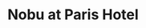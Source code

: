 ---
layout: place
title: Nobu at Paris Hotel
permalink: /nevada/las-vegas/nobu-at-paris-hotel.html
stateAbbr: NV
stateName: Nevada
cityName: Las Vegas
seo:
  type: restaurant
  links: null
place_id: ChIJCXSDNRbFyIAR3KdPJrCaFU4
photos:
  - name: >-
      places/ChIJCXSDNRbFyIAR3KdPJrCaFU4/photos/AeeoHcLfg1rAwN3k9FQfACKyNeqA80GML4iboyAQqmYLm4YzTSrQwViISgy7cqcMGiQpevEfarpoiXGjD3iG5K_YROgURxNj82J_tpvcmdZV7usRMs4TxXTW7pAWpMHBtmWGxxplrOeVhhB-Mq4O1fILlhk-ghCh-wBwAeurb_GWeFIlVH9wSCDr6Uu4lMwP63BncE80HZFU_5rrkY4WHLtOGgamil3Onfvrp3VWqwDq75cHNpRPiHzjfo-7IvqF4xHuqANR8FYURAm-ovpSbE_T_R0VbmTwsZvdadGde_Z9AbF6VA
    widthPx: 1400
    heightPx: 787
    authorAttributions:
      - displayName: Nobu at Paris Hotel
        uri: https://maps.google.com/maps/contrib/115919161169909760743
        photoUri: >-
          https://lh3.googleusercontent.com/a/ACg8ocLmzEhunMPtMfxGmodYyfJ7dfQoxRZARoKZH_5mBcwvZP0jag=s100-p-k-no-mo
    flagContentUri: >-
      https://www.google.com/local/imagery/report/?cb_client=maps_api_places.places_api&image_key=!1e10!2sAF1QipOhcWfGSg7MpfuMnYetam1AyQaZzLkSGIuSfvSC&hl=en-US
    googleMapsUri: >-
      https://www.google.com/maps/place//data=!3m4!1e2!3m2!1sAF1QipOhcWfGSg7MpfuMnYetam1AyQaZzLkSGIuSfvSC!2e10!4m2!3m1!1s0x80c8c51635837409:0x4e159ab0264fa7dc
  - name: >-
      places/ChIJCXSDNRbFyIAR3KdPJrCaFU4/photos/AeeoHcK37b8omRpQDQcsveiqteC6SwfgQK0CHC_pgqvKU79llRDqoceV8C32vpvi0LaDNlmLyzffSBChMbA8HC3QZ6yXa-Q0SkHUi-wutabwWQuEQcMqTeCRjP10NB80Lcqq-itWlgfdhZUvM4tYEH52v0kFr2RZbc26VaeFOjoyakmlcEvQ3ZBdjnotEvRoqbqPrd8owu1a74G86wrGK04cyljTnNZfy74qjBTVs2cS7TFOTmtSDQOeGkNuGSooqe-vj5cDk48ZYSjdFDRfZ5vrU6zwf2MFLRBb9TedOAL9TlvPCQ
    widthPx: 1000
    heightPx: 667
    authorAttributions:
      - displayName: Nobu at Paris Hotel
        uri: https://maps.google.com/maps/contrib/115919161169909760743
        photoUri: >-
          https://lh3.googleusercontent.com/a/ACg8ocLmzEhunMPtMfxGmodYyfJ7dfQoxRZARoKZH_5mBcwvZP0jag=s100-p-k-no-mo
    flagContentUri: >-
      https://www.google.com/local/imagery/report/?cb_client=maps_api_places.places_api&image_key=!1e10!2sAF1QipPF6L4qWJKwpDlgjLKTr6DLfKLO3sCiFiizACno&hl=en-US
    googleMapsUri: >-
      https://www.google.com/maps/place//data=!3m4!1e2!3m2!1sAF1QipPF6L4qWJKwpDlgjLKTr6DLfKLO3sCiFiizACno!2e10!4m2!3m1!1s0x80c8c51635837409:0x4e159ab0264fa7dc
  - name: >-
      places/ChIJCXSDNRbFyIAR3KdPJrCaFU4/photos/AeeoHcJ3jJ-79UWMf2V2IWxsWG_yJ3XekJHPL1Q5XWz4m9YqdHdF157fgdXZtALGn1wXq3qy-NTFkdO74Pgtw2yD_qYdRBvAVD-146hMYrEO9l1BG_jKQl8HxmNz63MNLr_2KM4Rdp7pwr-yT1_eeGCGcIIHXu9ZbZaqi4JPusRYEbGTJqzJdR3F5SC0XtMbqTAgH0IAOlAorN2S5BZuFcrApDSGajBZ5u5QTaaMaDRPqacOHBr3ArBl0sxIDWC31xbkfV9hun2VP6sLbVb5tQP1bK6DLz2-6dSR8oCqdBlimainUTlSWb9GOrDUO3RB-UBMNhuHIuq8ZIBMQ11rSQ4ZOIBHL-n_Q5Xr6BOuDtBMwLDBeeISOyPccBAUbszzkeUDG5qZtP_ktd-lMF5wvrzQvGSk61emFRVGPWPYpFGE2c9CiLiG
    widthPx: 4000
    heightPx: 3000
    authorAttributions:
      - displayName: Bill Koutras
        uri: https://maps.google.com/maps/contrib/103587376902541004317
        photoUri: >-
          https://lh3.googleusercontent.com/a-/ALV-UjUoChvtFBz7FVd_qroAm0IALXbCIky08y_E1KMs676GJupyzsANlA=s100-p-k-no-mo
    flagContentUri: >-
      https://www.google.com/local/imagery/report/?cb_client=maps_api_places.places_api&image_key=!1e10!2sCIHM0ogKEICAgMCQ-rLE6QE&hl=en-US
    googleMapsUri: >-
      https://www.google.com/maps/place//data=!3m4!1e2!3m2!1sCIHM0ogKEICAgMCQ-rLE6QE!2e10!4m2!3m1!1s0x80c8c51635837409:0x4e159ab0264fa7dc
  - name: >-
      places/ChIJCXSDNRbFyIAR3KdPJrCaFU4/photos/AeeoHcJBf0BKvaNZGLMn5OVauKQ8kXcBSC4kJmR5Dd0rKAKIORnH4vv3O4xPD3wGzoHzaP_1QFDeaunktgE3UmQJz5itNJ3robb51O1rMWBUJ6C5tLmBfQunEsJj9FDLBkZjimXOgaTVmlkjDaW6Orq6qaAzfv_2LzRqyii8Rb5a42Ayn5O4ZBWsQwFJWN-omSG-PmgcQIHxgIUWb_tAICfHazWVwxI1gcEBy8uZoOqRzI7SLSikSwoykAIIQSKL3P8XbmrnjllA1AWEPeDsfJeLrt2D5xAZsXhLCSL1Q1Rmm-nEUSaJJHoNjMAZqESaKCnEmiVxzIoGwxO_1Zl3j2G9Azn7hsxwR5CH59cj3j3cg2sTZzGcRlekeZz_OE9ieaYW3xJ2gY7MCJPAFWinSJnxvdbvp0c3oBr8NkS37ayWZ_s
    widthPx: 4800
    heightPx: 3599
    authorAttributions:
      - displayName: Brian Keenan
        uri: https://maps.google.com/maps/contrib/107809492684905567832
        photoUri: >-
          https://lh3.googleusercontent.com/a-/ALV-UjWr7UxlpgkS34t2Vorx2QFwu867-S-psbixKYobWE2VNe-bSJGQ6w=s100-p-k-no-mo
    flagContentUri: >-
      https://www.google.com/local/imagery/report/?cb_client=maps_api_places.places_api&image_key=!1e10!2sCIHM0ogKEICAgIDT2ceCfA&hl=en-US
    googleMapsUri: >-
      https://www.google.com/maps/place//data=!3m4!1e2!3m2!1sCIHM0ogKEICAgIDT2ceCfA!2e10!4m2!3m1!1s0x80c8c51635837409:0x4e159ab0264fa7dc
  - name: >-
      places/ChIJCXSDNRbFyIAR3KdPJrCaFU4/photos/AeeoHcJS-squMBGUkkj6DjNolGOkV9t8AcW8N61EJSSlRvq2QN49dX154rtHJP7cdNyvl-n3lSwSCxfCpmmhU-X7_g8pEGmcIkzpQi-VB44cICUsmIUIVPe8Yk848KG51BoEuPC3zbNaKGYod5P18G54cfWFQWxdUrrVNLbqirfGUctnIP7lWDSORWIZ1tXGjDxmOHxyjQq4_UHURbcnoDGszhHscUPyifzpUxg_zfIGJLpaDgykcAMUVypnVKdDR8kwt1EfDu7btaMHC9fmEnc_mWkeMITnHZyeV3MgorTpkfb0dxv-n4BM49o2C7s1J6pvmmIM-P69dcOkfWK-rgJisCEkW59cEhJqadfYr-zum55yCRwI4MvIc03DHCFjvQdmwjFY8UCm2GPXEpPagmVSuqkMFLE43MHVbyadI8N4b-v9JSw
    widthPx: 836
    heightPx: 627
    authorAttributions:
      - displayName: Drew Patel
        uri: https://maps.google.com/maps/contrib/115032944860872259202
        photoUri: >-
          https://lh3.googleusercontent.com/a/ACg8ocJhdy46ctA0yiRi5ElLasb20TDbPu8Y_75LLf8xPHlJgj0rIQ=s100-p-k-no-mo
    flagContentUri: >-
      https://www.google.com/local/imagery/report/?cb_client=maps_api_places.places_api&image_key=!1e10!2sCIHM0ogKEICAgID_54KCjAE&hl=en-US
    googleMapsUri: >-
      https://www.google.com/maps/place//data=!3m4!1e2!3m2!1sCIHM0ogKEICAgID_54KCjAE!2e10!4m2!3m1!1s0x80c8c51635837409:0x4e159ab0264fa7dc
  - name: >-
      places/ChIJCXSDNRbFyIAR3KdPJrCaFU4/photos/AeeoHcLP7qOzYCOfwV5iv7GPfj6zhPnnVcrXtgqzDiWRLe0fNHqmwbNbnw_GgMhIoAS1KCfY7YQJpluboa2jt4vd3fot9KjZ4XF4rA1q30dZimZMuPV0l0tyosEtpgu0Rcecn1tUIlmLCzg10ZX2WW2l29vhGJOYjyQPyYkT95eMuTs3EzjVtBxA1qJaWnpGuu4I9hGTNkOCEzDpgw8uiqhHQH1VUzH073s9hTmirMUpN9lyjVvrO2wMbtaY4U1eeA20lqTPJWD5yXFFmxY_h_SK3AsLZzqTgFa0XOCdtWTvAOaKiyvBikXHBCB2IcHifeLe09nzTr-WCH2TyYovuaPPVRqq_LQNQnW393DxKDuyzXp3MNF5hfU7MQBrxkJtZVGszJv1H87FyXJFdDAkPVD08uE_kG98P2BWn5yNvFCBBdbtsAmZ
    widthPx: 4000
    heightPx: 3000
    authorAttributions:
      - displayName: Alanna Abreu
        uri: https://maps.google.com/maps/contrib/107201799193701423536
        photoUri: >-
          https://lh3.googleusercontent.com/a-/ALV-UjXWmAUNx5NqOFHgak9Pyhn_7C_Es-0WsbcV2AwOQnC8l_6aWX9D=s100-p-k-no-mo
    flagContentUri: >-
      https://www.google.com/local/imagery/report/?cb_client=maps_api_places.places_api&image_key=!1e10!2sCIHM0ogKEICAgIDH7smQ3QE&hl=en-US
    googleMapsUri: >-
      https://www.google.com/maps/place//data=!3m4!1e2!3m2!1sCIHM0ogKEICAgIDH7smQ3QE!2e10!4m2!3m1!1s0x80c8c51635837409:0x4e159ab0264fa7dc
  - name: >-
      places/ChIJCXSDNRbFyIAR3KdPJrCaFU4/photos/AeeoHcLE0svf52A0a01LXWLEyvTU_n_CqTjcOcYl2yM3lUld_1fiSWGZbXm74RDzvu_Ft8oFCQ8kyq-6G0-zhM2NjlrR0lnhk9kpxNfpNcNy72wDQ1K5qHUMEbQZvYgr7LUrNSaC5nCP0rjZLHdwlY9UbVwolDTDL4C84eM1L8AeuGdmjataIAwtg9S6nA7wErhnihqyE9VHTMss2GFbyJaCKA4bgRpg1BezLNVwE7cIuGYdU2s9Rnd4jvzL0ORSdQINMZguc_Q2UhMNw3kR308m-iiBMqhHuO4XJAIE2ZJ9iw1dQr1CcFRuOf3i-AEFcmsC-BG5QfaalGYUdqi4scQEOBuQJidcI4kjBlNMn35xcjW6yXxkkAQc8391wbpQAXIwjozzgUCS6SgIM7Q_6YnZLTGtSCWPsHUVwoHQwgiK8j8soA
    widthPx: 627
    heightPx: 836
    authorAttributions:
      - displayName: Drew Patel
        uri: https://maps.google.com/maps/contrib/115032944860872259202
        photoUri: >-
          https://lh3.googleusercontent.com/a/ACg8ocJhdy46ctA0yiRi5ElLasb20TDbPu8Y_75LLf8xPHlJgj0rIQ=s100-p-k-no-mo
    flagContentUri: >-
      https://www.google.com/local/imagery/report/?cb_client=maps_api_places.places_api&image_key=!1e10!2sCIHM0ogKEICAgID_54KUVQ&hl=en-US
    googleMapsUri: >-
      https://www.google.com/maps/place//data=!3m4!1e2!3m2!1sCIHM0ogKEICAgID_54KUVQ!2e10!4m2!3m1!1s0x80c8c51635837409:0x4e159ab0264fa7dc
  - name: >-
      places/ChIJCXSDNRbFyIAR3KdPJrCaFU4/photos/AeeoHcL_1QQFdYwfjAOJlriFQHdGYG5Zmeyfl4KeT2UGph5esNFgrB45McJu5tRcw36l4-3iAw0QMDSPjc1RCuQ3uix0j6Zn86Gg3LCPVtOBJHIL1tPDeaOf-Qr_L_-0ICat3izUlPUMBE5je_NqJ6Y4wNSeMkmrEChrTwQomqAJx9GbRoO3VxdG2WpkuXbsPBgMJvBXQQur-Qq2o3h89CfkJlv9oNXB2rauJmPlG6D6vodFOdH7_KNKRV2WhNwyE_b21LmHyN18ojVlThVQpFvsGdzdSEXaQDTt3LbndWMp974tuFo55ailido_pWM2ywwt_JonbfPdpDBRiodLJTY-kjR9ARXwMLFcox9QW05AuCCCnFYkDhVh6HoiGkHhB5kk9l3Hxbt9rL19goyA4LNj3kwlRNr1mBgps2JcCgVRsJLxgw
    widthPx: 4800
    heightPx: 3600
    authorAttributions:
      - displayName: Brian Nguyen
        uri: https://maps.google.com/maps/contrib/102374940213637504823
        photoUri: >-
          https://lh3.googleusercontent.com/a-/ALV-UjXLMToZvYQE20G35G4gjUf2tuwyccr2ezxpqQUgBkK3sQxURzt1=s100-p-k-no-mo
    flagContentUri: >-
      https://www.google.com/local/imagery/report/?cb_client=maps_api_places.places_api&image_key=!1e10!2sCIHM0ogKEICAgIC_5KSraw&hl=en-US
    googleMapsUri: >-
      https://www.google.com/maps/place//data=!3m4!1e2!3m2!1sCIHM0ogKEICAgIC_5KSraw!2e10!4m2!3m1!1s0x80c8c51635837409:0x4e159ab0264fa7dc
  - name: >-
      places/ChIJCXSDNRbFyIAR3KdPJrCaFU4/photos/AeeoHcJ-xyM8hiRx5rE-CeS5wzijMf5cDI0p6_x5gU4gvKFzStKBBVQSDbvJcbU_GyYD697d2avFxy3mmOpjleOz4JRIBTbIFyNaxPxSfPAoIJxQxwLi5S18m3a1eBJZYD79jUNKvNR_SNi7hvI9Po5gliOA4-Np9oT6841Wr7vmcGF2qE14Ur90QWPVa81_fAl8T1MTHTUAFDJIjhqFKmm-7y_Lwo2We0vt9BZOShzIfJoLZ1vqB8-fiOEPRco1Nqwv7qBV1EGPrxgZ9EQ-5aXg1bfeS4vRJnh7TTgYVgPSWh5YLAN_FD-0nWEPqso_8vsyT6pF8cWQpjFkZwwOkO21z43Efb1tohbt_pdizk_PuYVul27O93xfPAJA5x4X6BapquXWagbTLXbK_1yzJgmTOGBqGt44Xaox8eH9cOqxG8d_4ah3
    widthPx: 4800
    heightPx: 3600
    authorAttributions:
      - displayName: Brian Keenan
        uri: https://maps.google.com/maps/contrib/107809492684905567832
        photoUri: >-
          https://lh3.googleusercontent.com/a-/ALV-UjWr7UxlpgkS34t2Vorx2QFwu867-S-psbixKYobWE2VNe-bSJGQ6w=s100-p-k-no-mo
    flagContentUri: >-
      https://www.google.com/local/imagery/report/?cb_client=maps_api_places.places_api&image_key=!1e10!2sCIHM0ogKEICAgIDT2ce8-gE&hl=en-US
    googleMapsUri: >-
      https://www.google.com/maps/place//data=!3m4!1e2!3m2!1sCIHM0ogKEICAgIDT2ce8-gE!2e10!4m2!3m1!1s0x80c8c51635837409:0x4e159ab0264fa7dc
  - name: >-
      places/ChIJCXSDNRbFyIAR3KdPJrCaFU4/photos/AeeoHcLOOzm8Ys2kRd3mGE8dJr71BU8ic6Ly7FJ0JGzeNZQj-qZbcXHQJEssRiOHwaT0k0l1_H0_n3FEHnsJKj799cOtDX734qu18eQXpW4YYQ5c0uY84nyibVBprPXuxjgtO3KAzZz_bugMfaaBG12_mKhQyJlcvp91bHq9VzITBafExZD4qvPLkTxPLsTXcduUuk4bptN1KyqxTGo-Khp4_grVdh84_ZLqxdNp0lOZa1g_GW9p-Pb0pm7k0lX3XgHSAaZD0L7xAP3JzkW8Wn7ond1XRUdXhnPxVaJbgyBu1YBmzS1HlG48ShsXrMHcrXpDr7HVJdJ7Wq0jWQnB9lsZShwmjWmqEnQJ1J2vkjFB5T_XIfd22uTUmqoQr-lzfWXSYa6PnlZfFm8xcvX6mt-zQLtUGHRYBOs6crtnygQB8jBfTN2v
    widthPx: 3024
    heightPx: 4032
    authorAttributions:
      - displayName: Michael Dobbins
        uri: https://maps.google.com/maps/contrib/102057774207039842995
        photoUri: >-
          https://lh3.googleusercontent.com/a-/ALV-UjWR7Jyf0hKR5Bh_lHdMFAxyUx7gU89f1WjJGnimUEnASsse0mg9=s100-p-k-no-mo
    flagContentUri: >-
      https://www.google.com/local/imagery/report/?cb_client=maps_api_places.places_api&image_key=!1e10!2sCIHM0ogKEICAgMCw9_-YhgE&hl=en-US
    googleMapsUri: >-
      https://www.google.com/maps/place//data=!3m4!1e2!3m2!1sCIHM0ogKEICAgMCw9_-YhgE!2e10!4m2!3m1!1s0x80c8c51635837409:0x4e159ab0264fa7dc
address: 3655 Las Vegas Blvd S, Las Vegas, NV 89109, USA
street: 3655 Las Vegas Blvd S
city: Las Vegas
state: NV
zip: '89109'
country: USA
neighborhood: null
latitude: '36.112781'
longitude: '-115.170464'
accessibility_options:
  wheelchairAccessibleParking: true
  wheelchairAccessibleEntrance: true
  wheelchairAccessibleRestroom: true
  wheelchairAccessibleSeating: true
business_status: OPERATIONAL
name: Nobu at Paris Hotel
google_maps_links:
  directionsUri: >-
    https://www.google.com/maps/dir//''/data=!4m7!4m6!1m1!4e2!1m2!1m1!1s0x80c8c51635837409:0x4e159ab0264fa7dc!3e0
  placeUri: https://maps.google.com/?cid=5626573390816978908
  writeAReviewUri: >-
    https://www.google.com/maps/place//data=!4m3!3m2!1s0x80c8c51635837409:0x4e159ab0264fa7dc!12e1
  reviewsUri: >-
    https://www.google.com/maps/place//data=!4m4!3m3!1s0x80c8c51635837409:0x4e159ab0264fa7dc!9m1!1b1
  photosUri: >-
    https://www.google.com/maps/place//data=!4m3!3m2!1s0x80c8c51635837409:0x4e159ab0264fa7dc!10e5
primary_type: Japanese Restaurant
opening_hours:
  regular: null
  current: null
secondary_opening_hours:
  regular:
    weekdayDescriptions: null
    type: null
  current:
    weekdayDescriptions: null
    type: null
phone: null
price_level: null
price_range: null
rating: null
rating_count: 0
website: null
description: >-
  Discover Nobu at Paris Hotel in Las Vegas, NV$$$Nobu at Paris Hotel in Las
  Vegas, NV, stands out as a premier Japanese restaurant blending innovative
  cuisine with a sophisticated atmosphere on the bustling Strip. This spot
  delights guests with fresh, expertly prepared dishes that highlight classic
  flavors like miso-infused specialties and crispy tempura, making it a go-to
  choice for anyone exploring sushi restaurants in the area. The venue's modern
  design and attentive ambiance create an inviting space for enjoying creative
  cocktails and shared plates, appealing to those seeking top-rated Japanese
  places near me. Accessibility features ensure a welcoming experience for all,
  from convenient parking to seamless entry, enhancing its appeal for diverse
  diners. Whether you're looking for sushi close to me or a memorable dining
  outing, Nobu combines high-quality ingredients with a vibrant energy that
  captures the essence of Las Vegas dining.
generative_summary: >-
  Discover Nobu at Paris Hotel in Las Vegas, NV$$$Nobu at Paris Hotel in Las
  Vegas, NV, stands out as a premier Japanese restaurant blending innovative
  cuisine with a sophisticated atmosphere on the bustling Strip. This spot
  delights guests with fresh, expertly prepared dishes that highlight classic
  flavors like miso-infused specialties and crispy tempura, making it a go-to
  choice for anyone exploring sushi restaurants in the area. The venue's modern
  design and attentive ambiance create an inviting space for enjoying creative
  cocktails and shared plates, appealing to those seeking top-rated Japanese
  places near me. Accessibility features ensure a welcoming experience for all,
  from convenient parking to seamless entry, enhancing its appeal for diverse
  diners. Whether you're looking for sushi close to me or a memorable dining
  outing, Nobu combines high-quality ingredients with a vibrant energy that
  captures the essence of Las Vegas dining.
generative_disclosure: Summarized by AI using the Grok-3-Mini model.
reviews: null
review_summary: >-
  What Guests Are Saying About This Spot$$$Visitors to this Japanese restaurant
  often highlight the mouthwatering dishes like miso cod and shrimp tempura,
  praising the flavorful options and friendly service that make meals feel
  special and enjoyable. While some note that the portions might be on the
  smaller side, many appreciate the creative twists on traditional favorites
  that keep things exciting without overwhelming the palate. Overall, the
  attentive staff and inviting vibe contribute to a relaxed experience, even if
  a few mention the prices as a bit higher than expected, it's seen as worth it
  for the quality. Folks searching for the best sushi near me will find plenty
  to love in the positive feedback on taste and presentation, helping balance
  any minor drawbacks with genuine satisfaction. In a casual setting like this,
  the mix of hits and thoughtful notes keeps the buzz alive for anyone planning
  a visit.
review_disclosure: Summarized by AI using the Grok-3-Mini model.
parking_options: null
payment_options: null
allow_dogs: null
curbside_pickup: null
delivery: null
dine_in: null
good_for_children: null
good_for_groups: null
good_for_sports: null
live_music: null
menu_for_children: null
outdoor_seating: null
reservable: null
restroom: null
serves_beer: null
serves_breakfast: null
serves_brunch: null
serves_cocktails: null
serves_coffee: null
serves_dinner: null
serves_dessert: null
serves_lunch: null
serves_vegetarian_food: null
serves_wine: null
takeout: null
update_category: pro
places_description: null

---